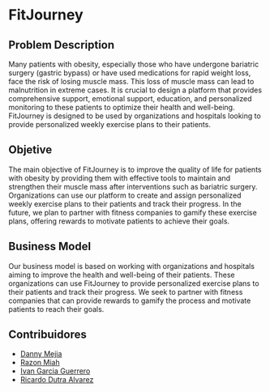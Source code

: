 # FitJourney

## Problem Description

Many patients with obesity, especially those who have undergone bariatric surgery (gastric bypass) or have used medications for rapid weight loss, face the risk of losing muscle mass. This loss of muscle mass can lead to malnutrition in extreme cases. It is crucial to design a platform that provides comprehensive support, emotional support, education, and personalized monitoring to these patients to optimize their health and well-being. FitJourney is designed to be used by organizations and hospitals looking to provide personalized weekly exercise plans to their patients.

## Objetive

The main objective of FitJourney is to improve the quality of life for patients with obesity by providing them with effective tools to maintain and strengthen their muscle mass after interventions such as bariatric surgery. Organizations can use our platform to create and assign personalized weekly exercise plans to their patients and track their progress. In the future, we plan to partner with fitness companies to gamify these exercise plans, offering rewards to motivate patients to achieve their goals.

## Business Model

Our business model is based on working with organizations and hospitals aiming to improve the health and well-being of their patients. These organizations can use FitJourney to provide personalized exercise plans to their patients and track their progress. We seek to partner with fitness companies that can provide rewards to gamify the process and motivate patients to reach their goals.

## Contribuidores

- [Danny Mejia](https://github.com/xpan1c)
- [Razon Miah](https://github.com/razondpro)
- [Ivan Garcia Guerrero](https://github.com/Ivangg88)
- [Ricardo Dutra Alvarez](https://github.com/rikiDalvarez)
